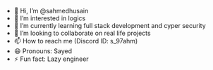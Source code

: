 - 👋 Hi, I’m @sahmedhusain
- 👀 I’m interested in logics
- 🌱 I’m currently learning full stack development and cyper security  
- 💞️ I’m looking to collaborate on real life projects
- 📫 How to reach me (Discord ID: s_97ahm)
- 😄 Pronouns: Sayed
- ⚡ Fun fact: Lazy engineer

<!---
sahmedhusain/sahmedhusain is a ✨ special ✨ repository because its `README.md` (this file) appears on your GitHub profile.
You can click the Preview link to take a look at your changes.
--->
